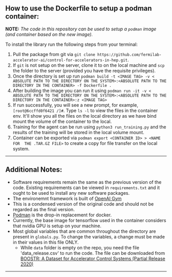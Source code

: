 ## How to use the Dockerfile to setup a podman container:

**NOTE:** _The code in this repository can be used to setup a `podman` image (and container based on the new image)._

To install the library run the following steps from your terminal:

1. Pull the package from git via `git clone https://github.com/fermilab-accelerator-ai/control-for-accelerators-in-hep.git`. 
2. If `git` is not setup on the server, clone it to on the local machine and `scp` the folder to the server (provided you have the requisite privileges).
3. Once the directory is set up run ``podman build -t <IMAGE TAG> -v < ABSOLUTE PATH TO THE DIRECTORY ON THE SYSTEM>:<ABSOLUTE PATH TO THE DIRECTORY IN THE CONTAINER> -f Dockerfile .
``
4. After building the image you can run it using ``podman run -it -v < ABSOLUTE PATH TO THE DIRECTORY ON THE SYSTEM>:<ABSOLUTE PATH TO THE DIRECTORY IN THE CONTAINER>:z <IMAGE TAG>
``
5. If run successfully, you will see a new prompt, for example, ``[root@6ccffd0f6421 /]#``. Type `ls -l` to view the files in the container env. It'll show you all the files on the local directory as we have bind mount the volume of the container to the local.
6. Training for the agent can be run using ``python3 run_training.py`` and the results of the training will be stored in the local volume mount.
7. Container can be exported via ``podman export <CONTAINER ID> > <NAME FOR  THE .TAR.GZ FILE>`` to create a copy for file transfer on the local system.
***

## Additional Notes:

* Software requirements remain the same as the previous version of the code. Existing requirements can be viewed in `requirements.txt` and it ought to be used to install any new software packages.
* The environemnt framework is built of [OpenAI Gym](https://gym.openai.com/)
* This is a condensed version of the original code and should not be regarded as the final version.
* [Podman](https://podman.io/getting-started/) is the drop-in replacement for docker.
* Currently, the base image for tensorflow used in the container considers that nvidia GPU is setup on your machine.
* Most global variables that are common throughout the directory are present in `globals.py`. To change the variables, a change must be made in their values in this file ONLY.
  * While `data` folder is empty on the repo, you need the file 'data_release.csv' to run the code. The file can be downloaded from [BOOSTR: A Dataset for Accelerator Control Systems (Partial Release 2020)](https://zenodo.org/record/4088982#.YhAB-ZPMJAc)
***
